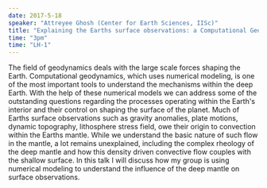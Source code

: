 ```yaml
---
date: 2017-5-18
speaker: "Attreyee Ghosh (Center for Earth Sciences, IISc)"
title: "Explaining the Earths surface observations: a Computational Geodynamics Approach"
time: "3pm" 
time: "LH-1"
---
```

The field of geodynamics deals with the large scale forces shaping the Earth. Computational geodynamics, which uses numerical modeling, is one of the most important tools to understand the mechanisms within the deep Earth. With the help of these numerical models we can address some of the outstanding questions regarding the processes operating within the Earth's interior and their control on shaping the surface of the planet. Much of Earths surface observations such as gravity anomalies, plate motions, dynamic topography, lithosphere stress field, owe their origin to convection within the Earths mantle. While we understand the basic nature of such flow in the mantle, a lot remains unexplained, including the complex rheology of the deep mantle and how this density driven convective flow couples with the shallow surface. In this talk I will discuss how my group is using numerical modeling to understand the influence of the deep mantle on surface observations.
